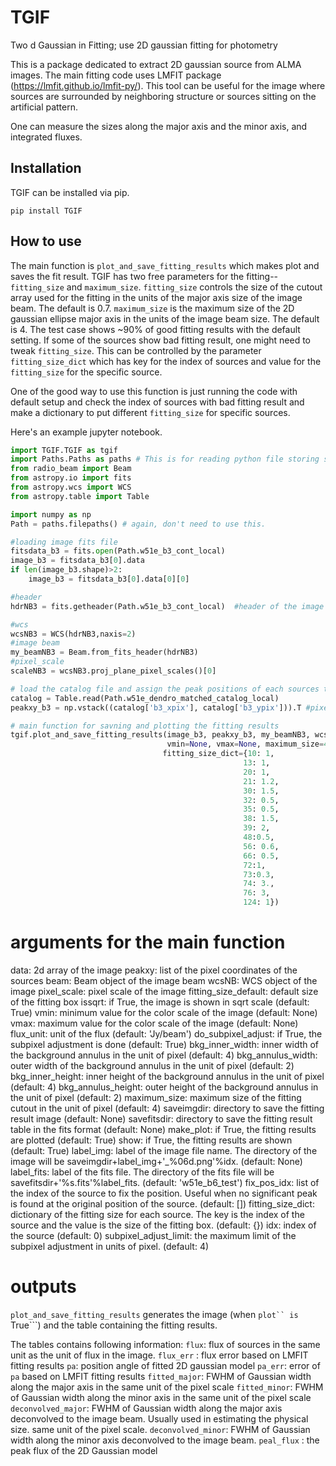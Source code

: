 # TGIF
Two d Gaussian in Fitting; use 2D gaussian fitting for photometry

This is a package dedicated to extract 2D gaussian source from ALMA images. The main fitting code uses LMFIT package (https://lmfit.github.io/lmfit-py/).
This tool can be useful for the image where sources are surrounded by neighboring structure or sources sitting on the artificial pattern.


One can measure the sizes along the major axis and the minor axis, and integrated fluxes.

## Installation

TGIF can be installed via pip.

``` pip install TGIF ```

## How to use
The main function is ```plot_and_save_fitting_results``` which makes plot and saves the fit result.
TGIF has two free parameters for the fitting--```fitting_size``` and ```maximum_size```.
```fitting_size``` controls the size of the cutout array used for the fitting in the units of the major axis size of the image beam. The default is 0.7.
```maximum_size``` is the maximum size of the 2D gaussian ellipse major axis in the units of the image beam size. The default is 4.
The test case shows ~90% of good fitting results with the default setting. If some of the sources show bad fitting result, one might need to tweak ```fitting_size```. 
This can be controlled by the parameter ```fitting_size_dict``` which has key for the index of sources and value for the ```fitting_size``` for the specific source.

One of the good way to use this function is just running the code with default setup and check the index of sources with bad fitting result and make a dictionary to put different ```fitting_size``` for specific sources.


Here's an example jupyter notebook.
```python
import TGIF.TGIF as tgif 
import Paths.Paths as paths # This is for reading python file storing some file paths. you don't have to use this.
from radio_beam import Beam
from astropy.io import fits
from astropy.wcs import WCS
from astropy.table import Table

import numpy as np
Path = paths.filepaths() # again, don't need to use this.

#loading image fits file
fitsdata_b3 = fits.open(Path.w51e_b3_cont_local)
image_b3 = fitsdata_b3[0].data
if len(image_b3.shape)>2:
    image_b3 = fitsdata_b3[0].data[0][0]

#header
hdrNB3 = fits.getheader(Path.w51e_b3_cont_local)  #header of the image fits

#wcs
wcsNB3 = WCS(hdrNB3,naxis=2)
#image beam
my_beamNB3 = Beam.from_fits_header(hdrNB3)
#pixel_scale
scaleNB3 = wcsNB3.proj_plane_pixel_scales()[0]

# load the catalog file and assign the peak positions of each sources to start fitting
catalog = Table.read(Path.w51e_dendro_matched_catalog_local)
peakxy_b3 = np.vstack((catalog['b3_xpix'], catalog['b3_ypix'])).T #pixel coordinates of sources

# main function for savning and plotting the fitting results
tgif.plot_and_save_fitting_results(image_b3, peakxy_b3, my_beamNB3, wcsNB3, scaleNB3, fitting_size_default=0.6, saveimgdir='image_new/',label_img='w51e_b3',
                                   vmin=None, vmax=None, maximum_size=4,savefitsdir='/home/t.yoo/w51/catalogue/photometry/flux_new/', label_fits='w51e_b3_test',
                                  fitting_size_dict={10: 1,
                                                    13: 1,
                                                    20: 1,
                                                    21: 1.2,
                                                    30: 1.5,
                                                    32: 0.5,
                                                    35: 0.5,
                                                    38: 1.5,
                                                    39: 2,
                                                    48:0.5,
                                                    56: 0.6,
                                                    66: 0.5,
                                                    72:1,
                                                    73:0.3,
                                                    74: 3.,
                                                    76: 3,
                                                    124: 1})
```

# arguments for the main function
data: 2d array of the image
peakxy: list of the pixel coordinates of the sources
beam: Beam object of the image beam
wcsNB: WCS object of the image
pixel_scale: pixel scale of the image
fitting_size_default: default size of the fitting box
issqrt: if True, the image is shown in sqrt scale (default: True)
vmin: minimum value for the color scale of the image (default: None)
vmax: maximum value for the color scale of the image (default: None)
flux_unit: unit of the flux (default: 'Jy/beam')
do_subpixel_adjust: if True, the subpixel adjustment is done (default: True)
bkg_inner_width: inner width of the background annulus in the unit of pixel (default: 4)
bkg_annulus_width: outer width of the background annulus in the unit of pixel (default: 2)
bkg_inner_height: inner height of the background annulus in the unit of pixel (default: 4)
bkg_annulus_height: outer height of the background annulus in the unit of pixel (default: 2)
maximum_size: maximum size of the fitting cutout in the unit of pixel (default: 4)
saveimgdir: directory to save the fitting result image (default: None)
savefitsdir: directory to save the fitting result table in the fits format (default: None)
make_plot: if True, the fitting results are plotted (default: True)
show: if True, the fitting results are shown (default: True)
label_img: label of the image file name. The directory of the image will be saveimgdir+label_img+'_%06d.png'%idx. (default: None)
label_fits: label of the fits file. The directory of the fits file will be savefitsdir+'%s.fits'%label_fits. (default: 'w51e_b6_test')
fix_pos_idx: list of the index of the source to fix the position. Useful when no significant peak is found at the original position of the source. (default: [])
fitting_size_dict: dictionary of the fitting size for each source. The key is the index of the source and the value is the size of the fitting box. (default: {})
idx: index of the source (default: 0)
subpixel_adjust_limit: the maximum limit of the subpixel adjustment in units of pixel.  (default: 4)

# outputs
```plot_and_save_fitting_results``` generates the image (when ```plot`` is ```True```) and the table containing the fitting results.

The tables contains following information:
```flux```: flux of sources in the same unit as the unit of flux in the image.
```flux_err``` : flux error based on LMFIT fitting results
```pa```: position angle of fitted 2D gaussian model
```pa_err```: error of ```pa``` based on LMFIT fitting results
```fitted_major```: FWHM of Gaussian width along the major axis in the same unit of the pixel scale
```fitted_minor```: FWHM of Gaussian width along the minor axis in the same unit of the pixel scale
```deconvolved_major```: FWHM of Gaussian width along the major axis deconvolved to the image beam. Usually used in estimating the physical size. same unit of the pixel scale.
```deconvolved_minor```: FWHM of Gaussian width along the minor axis deconvolved to the image beam. 
```peal_flux``` : the peak flux of the 2D Gaussian model




